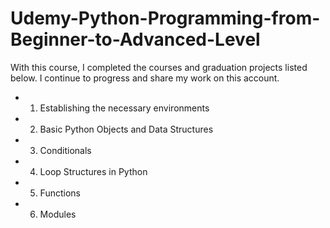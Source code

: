 # Udemy-Python-Programming-from-Beginner-to-Advanced-Level
With this course, I completed the courses and graduation projects listed below. I continue to progress and share my work on this account. 
- 1) Establishing the necessary environments 
- 2) Basic Python Objects and Data Structures 
- 3) Conditionals 
- 4) Loop Structures in Python 
- 5) Functions 
- 6) Modules
